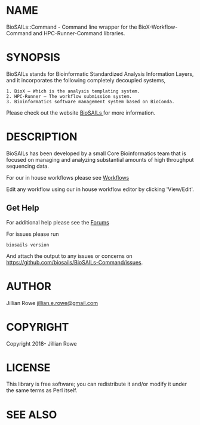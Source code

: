 # NAME

BioSAILs::Command - Command line wrapper for the BioX-Workflow-Command and HPC-Runner-Command libraries.

# SYNOPSIS

BioSAILs stands for Bioinformatic Standardized Analysis Information Layers, and it incorporates the following completely decoupled systems,

    1. BioX – Which is the analysis templating system.
    2. HPC-Runner – The workflow submission system.
    3. Bioinformatics software management system based on BioConda.

Please check out the website [BioSAILs ](https://metacpan.org/pod/&#x20;https:#biosails.abudhabi.nyu.edu-biosails) for more information.

# DESCRIPTION

BioSAILs has been developed by a small Core Bioinformatics team that is focused on managing and analyzing substantial amounts of high throughput sequencing data.

For our in house workflows please see [Workflows ](https://metacpan.org/pod/&#x20;https:#biosails.abudhabi.nyu.edu-biosails-index.php-templates)

Edit any workflow using our in house workflow editor by clicking 'View/Edit'.

## Get Help

For additional help please see the [Forums ](https://metacpan.org/pod/&#x20;https:#biosails.abudhabi.nyu.edu-biosails-index.php-forums)

For issues please run

    biosails version

And attach the output to any issues or concerns on https://github.com/biosails/BioSAILs-Command/issues.

# AUTHOR

Jillian Rowe <jillian.e.rowe@gmail.com>

# COPYRIGHT

Copyright 2018- Jillian Rowe

# LICENSE

This library is free software; you can redistribute it and/or modify
it under the same terms as Perl itself.

# SEE ALSO
